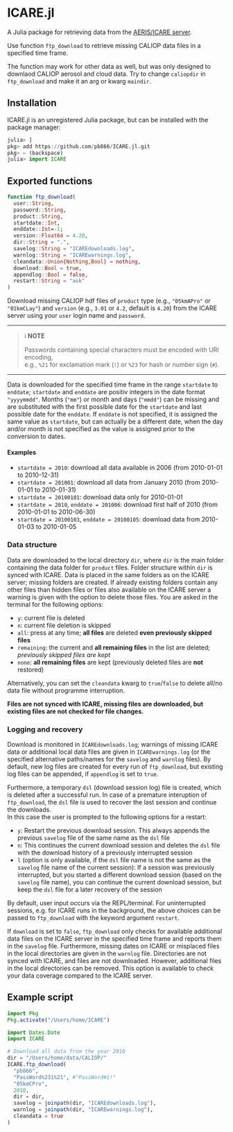 ICARE.jl
========

A Julia package for retrieving data from the 
[AERIS/ICARE server](http://www.icare.univ-lille1.fr/).

Use function `ftp_download` to retrieve missing CALIOP data 
files in a specified time frame. 

The function may work for other data as well, but was only designed to downlaod 
CALIOP aerosol and cloud data. Try to change `caliopdir` in `ftp_download` and
make it an arg or kwarg `maindir`.

Installation
------------

ICARE.jl is an unregistered Julia package, but can be 
installed with the package manager:

```julia
julia> ]
pkg> add https://github.com/pb866/ICARE.jl.git
pkg> ← (backspace)
julia> import ICARE
```

Exported functions
------------------

```julia
function ftp_download(
  user::String,
  password::String,
  product::String,
  startdate::Int,
  enddate::Int=-1;
  version::Float64 = 4.20,
  dir::String = ".",
  savelog::String = "ICAREdownloads.log",
  warnlog::String = "ICAREwarnings.log",
  cleandata::Union{Nothing,Bool} = nothing,
  download::Bool = true,
  appendlog::Bool = false,
  restart::String = "ask"
)
```

Download missing CALIOP hdf files of `product` type (e.g., `"05kmAPro"` or `"01kmCLay"`)
and `version` (e.g., `3.01` or `4.2`, default is `4.20`) from the ICARE server
using your `user` login name and `password`.

---
> :information_source: **NOTE**
>
> Passwords containing special characters must be encoded with URI encoding,  
> e.g., `%21` for exclamation mark (`!`) or `%23` for hash or number sign (`#`).
---

Data is downloaded for the specified time frame in the range `startdate` to `enddate`;
`startdate` and `enddate` are positiv integers in the date format `"yyyymmdd"`.
Months (`"mm"`) or month and days (`"mmdd"`) can be missing and are substituted with the first
possible date for the `startdate` and last possible date for the `enddate`.
If `enddate` is not specified, it is assigned the same value as `startdate`, but can
actually be a different date, when the day and/or month is not specified as the value
is assigned prior to the conversion to dates.

#### Examples

- `startdate = 2010`: download all data available in 2006 (from 2010-01-01 to 2010-12-31)
- `startdate = 201001`: download all data from January 2010 (from 2010-01-01 to 2010-01-31)
- `startdate = 20100101`: download data only for 2010-01-01
- `startdate = 2010`, `enddate = 201006`: download first half of 2010 (from 2010-01-01 to 2010-06-30)
- `startdate = 20100103`, `enddate = 20100105`: download data from 2010-01-03 to 2010-01-05


### Data structure

Data are downloaded to the local directory `dir`, where `dir` is the main folder containing the data folder
for `product` files. Folder structure within `dir` is synced with ICARE.
Data is placed in the same folders as on the ICARE server; missing folders are created.
If already existing folders contain any other files than hidden files or files
also available on the ICARE server a warning is given with the option to delete those
files. You are asked in the terminal for the following options:

- `y`: current file is deleted
- `n`: current file deletion is skipped
- `all`: press at any time; __all files__ are deleted __even previously skipped files__
- `remaining`: the current and __all remaining files__ in the list are deleted;
  _previously skipped files are kept_
- `none`: __all remaining files__ are kept (previously deleted files are __not__ restored)

Alternatively, you can set the `cleandata` kwarg to `true`/`false` to delete all/no
data file without programme interruption.

**Files are not synced with ICARE, missing files are downloaded, but existing files
are not checked for file changes.**


### Logging and recovery

Download is monitored in `ICAREdownloads.log`; warnings of missing ICARE data
or additional local data files are given in `ICAREwarnings.log` (or the specified
alternative paths/names for the `savelog` and `warnlog` files). By default, new
log files are created for every run of `ftp_download`, but existing log files can
be appended, if `appendlog` is set to `true`.

Furthermore, a temporary `dsl` (download session log) file is created, which is 
deleted after a successful run. In case of a premature interuption of `ftp_download`,
the `dsl` file is used to recover the last session and continue the downloads.  
In this case the user is prompted to the following options for a restart:

- `y`: Restart the previous download session. This always appends the previous
  `savelog` file of the same name as the `dsl` file
- `n`: This continues the current download session and deletes the `dsl` file
  with the download history of a previously interrupted session
- `l` (option is only available, if the `dsl` file name is not the same as the 
  `savelog` file name of the current session): If a session was previously interrupted,
  but you started a different download session (based on the `savelog` file name),
  you can continue the current download session, but keep the `dsl` file for a later
  recovery of the session

By default, user input occurs via the REPL/terminal. For uninterrupted sessions,
e.g. for ICARE runs in the background, the above choices can be passed to
`ftp_download` with the keyword argument `restart`.

If `download` is set to `false`, `ftp_download` only checks for available
additional data files on the ICARE server in the specified time frame and reports
them in the `savelog` file. Furthermore, missing dates on ICARE or misplaced
files in the local directories are given in the `warnlog` file. Directories are
not synced with ICARE, and files are not downloaded. However, additional files in
the local directories can be removed. This option is available to check your data 
coverage compared to the ICARE server.


Example script
--------------

```julia
import Pkg
Pkg.activate("/Users/home/ICARE")

import Dates.Date
import ICARE

# Download all data from the year 2010
dir = "/Users/home/data/CALIOP/"
ICARE.ftp_download(
  "pb866",
  "PassWord%231%21", #"PassWord#1!"
  "05kmCPro",
  2010,
  dir = dir,
  savelog = joinpath(dir, "ICAREdownloads.log"),
  warnlog = joinpath(dir, "ICAREwarnings.log"),
  cleandata = true
)
```
